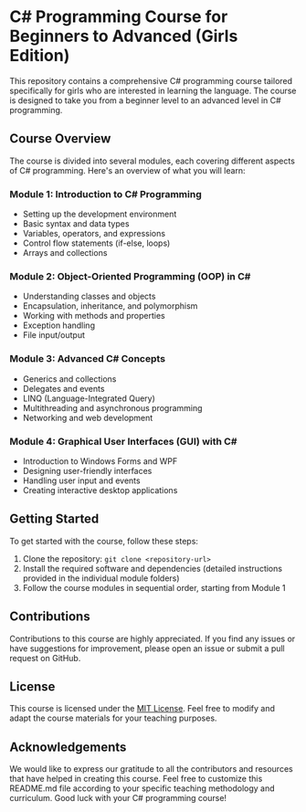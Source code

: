 # C# Programming Course for Beginners to Advanced (Girls Edition)
This repository contains a comprehensive C# programming course tailored specifically for girls who are interested in learning the language. The course is designed to take you from a beginner level to an advanced level in C# programming.

## Course Overview
The course is divided into several modules, each covering different aspects of C# programming. Here's an overview of what you will learn:
### Module 1: Introduction to C# Programming
- Setting up the development environment
- Basic syntax and data types
- Variables, operators, and expressions
- Control flow statements (if-else, loops)
- Arrays and collections
### Module 2: Object-Oriented Programming (OOP) in C#
- Understanding classes and objects
- Encapsulation, inheritance, and polymorphism
- Working with methods and properties
- Exception handling
- File input/output
### Module 3: Advanced C# Concepts
- Generics and collections
- Delegates and events
- LINQ (Language-Integrated Query)
- Multithreading and asynchronous programming
- Networking and web development
### Module 4: Graphical User Interfaces (GUI) with C#
- Introduction to Windows Forms and WPF
- Designing user-friendly interfaces
- Handling user input and events
- Creating interactive desktop applications
  
## Getting Started
To get started with the course, follow these steps:
1. Clone the repository: `git clone <repository-url>`
2. Install the required software and dependencies (detailed instructions provided in the individual module folders)
3. Follow the course modules in sequential order, starting from Module 1
   
## Contributions
Contributions to this course are highly appreciated. If you find any issues or have suggestions for improvement, please open an issue or submit a pull request on GitHub.

## License
This course is licensed under the [MIT License](LICENSE). Feel free to modify and adapt the course materials for your teaching purposes.

## Acknowledgements
We would like to express our gratitude to all the contributors and resources that have helped in creating this course.
Feel free to customize this README.md file according to your specific teaching methodology and curriculum. Good luck with your C# programming course!
